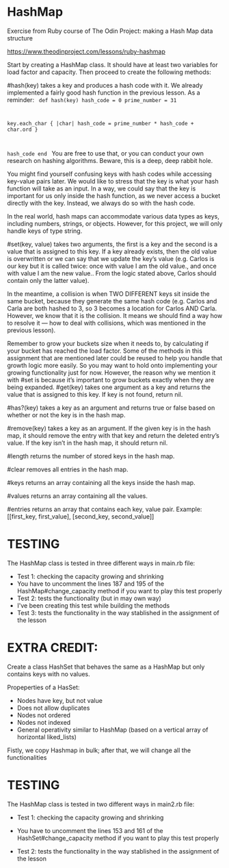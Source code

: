 # HashMap
Exercise from Ruby course of The Odin Project: making a Hash Map data structure

https://www.theodinproject.com/lessons/ruby-hashmap

Start by creating a HashMap class. It should have at least two variables for load factor and capacity. Then proceed to create the following methods:

#hash(key) takes a key and produces a hash code with it. We already implemented a fairly good hash function in the previous lesson. As a reminder:
<code>
 def hash(key)
   hash_code = 0
   prime_number = 31
      
   key.each_char { |char| hash_code = prime_number * hash_code + char.ord }
      
   hash_code
 end
</code>
You are free to use that, or you can conduct your own research on hashing algorithms. Beware, this is a deep, deep rabbit hole.

You might find yourself confusing keys with hash codes while accessing key-value pairs later. We would like to stress that the key is what your hash function will take as an input. In a way, we could say that the key is important for us only inside the hash function, as we never access a bucket directly with the key. Instead, we always do so with the hash code.

In the real world, hash maps can accommodate various data types as keys, including numbers, strings, or objects. However, for this project, we will only handle keys of type string.

#set(key, value) takes two arguments, the first is a key and the second is a value that is assigned to this key. If a key already exists, then the old value is overwritten or we can say that we update the key’s value (e.g. Carlos is our key but it is called twice: once with value I am the old value., and once with value I am the new value.. From the logic stated above, Carlos should contain only the latter value).

In the meantime, a collision is when TWO DIFFERENT keys sit inside the same bucket, because they generate the same hash code (e.g. Carlos and Carla are both hashed to 3, so 3 becomes a location for Carlos AND Carla. However, we know that it is the collision. It means we should find a way how to resolve it — how to deal with collisions, which was mentioned in the previous lesson).

Remember to grow your buckets size when it needs to, by calculating if your bucket has reached the load factor. Some of the methods in this assignment that are mentioned later could be reused to help you handle that growth logic more easily. So you may want to hold onto implementing your growing functionality just for now. However, the reason why we mention it with #set is because it’s important to grow buckets exactly when they are being expanded.
#get(key) takes one argument as a key and returns the value that is assigned to this key. If key is not found, return nil.

#has?(key) takes a key as an argument and returns true or false based on whether or not the key is in the hash map.

#remove(key) takes a key as an argument. If the given key is in the hash map, it should remove the entry with that key and return the deleted entry’s value. If the key isn’t in the hash map, it should return nil.

#length returns the number of stored keys in the hash map.

#clear removes all entries in the hash map.

#keys returns an array containing all the keys inside the hash map.

#values returns an array containing all the values.

#entries returns an array that contains each key, value pair. Example: [[first_key, first_value], [second_key, second_value]]

# TESTING

The HashMap class is tested in three different ways in main.rb file:
* Test 1: checking the capacity growing and shrinking
* You have to uncomment the lines 187 and 195 of the HashMap#change_capacity method if you want to play this test properly
* Test 2: tests the functionality (but in may own way)
* I've been creating this test while building the methods
* Test 3: tests the functionality in the way stablished in the assignment of the lesson

# EXTRA CREDIT:

Create a class HashSet that behaves the same as a HashMap but only contains keys with no values.

Propeperties of a HasSet:
- Nodes have key, but not value
- Does not allow duplicates
- Nodes not ordered
- Nodes not indexed
- General operativity similar to HashMap (based on a vertical array of horizontal liked_lists)

Fistly, we copy Hashmap in bulk; after that, we will change all the functionalities

# TESTING

The HashMap class is tested in two different ways in main2.rb file:
 * Test 1: checking the capacity growing and shrinking
 * You have to uncomment the lines 153 and 161 of the HashSet#change_capacity method if you want to play this test properly

 * Test 2: tests the functionality in the way stablished in the assignment of the lesson




